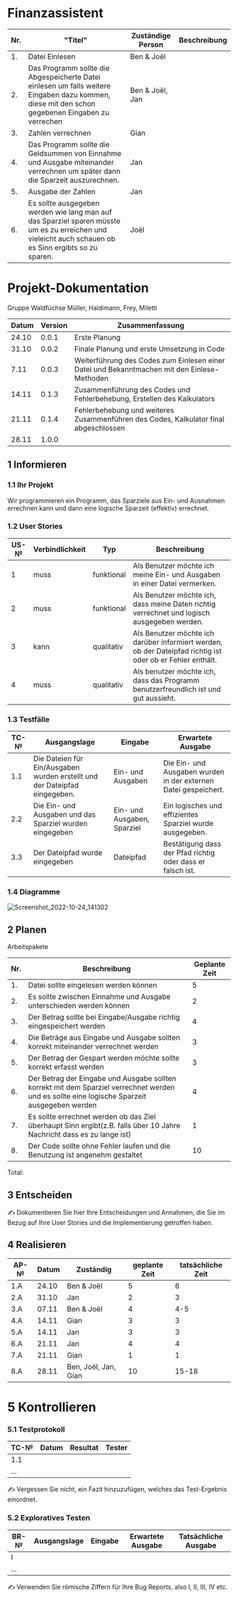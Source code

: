 # Finanzassistent




| Nr.   | "Titel"      | Zuständige Person  | Beschreibung |
| ----- |--------------|------------------ | ------------ |
| 1.     | Datei Einlesen |  Ben & Joël                |
|2.|Das Programm sollte die Abgespeicherte Datei einlesen um falls weitere Eingaben dazu kommen, diese mit den schon gegebenen Eingaben zu verrechen | Ben & Joël, Jan|
| 3.     | Zahlen verrechnen|     Gian              | 
|4. |Das Programm sollte die Geldsummen von Einnahme und Ausgabe miteinander verrechnen um später dann die Sparzeit auszurechnen. | Jan|
| 5.| Ausgabe der Zahlen|   Jan       | 
|6. |Es sollte ausgegeben werden wie lang man auf das Sparziel sparen müsste um es zu erreichen und vieleicht auch schauen ob es Sinn ergibts so zu sparen. |Joël|




# Projekt-Dokumentation



Gruppe Waldfüchse
Müller, Haldimann, Frey, Miletti

| Datum | Version | Zusammenfassung                                              |
| ----- | ------- | ------------------------------------------------------------ |
|  24.10     | 0.0.1   | Erste Planung |
|   31.10    | 0.0.2     |      Finale Planung und erste Umsetzung in Code                                                        |
|  7.11     | 0.0.3   |    Weiterführung des Codes zum Einlesen einer Datei und Bekanntmachen mit den Einlese-Methoden                                             |
| 14.11 | 0.1.3   |  Zusammenführung des Codes und Fehlerbehebung, Erstellen des Kalkulators |
| 21.11 | 0.1.4   |  Fehlerbehebung und weiteres Zusammenführen des Codes, Kalkulator final abgeschlossen |
|28.11| 1.0.0 |  | 


## 1 Informieren

### 1.1 Ihr Projekt

Wir programmieren ein Programm, das Sparziele aus Ein- und Ausnahmen errechnen kann und dann eine logische Sparzeit (effektiv) errechnet.

### 1.2 User Stories

| US-№ | Verbindlichkeit | Typ  | Beschreibung                       |
| ---- | --------------- | ---- | ---------------------------------- |
| 1    |   muss             | funktional     |Als Benutzer möchte ich meine Ein- und Ausgaben in einer Datei vermerken. |
| 2  |      muss           |  funktional    |  Als Benutzer möchte ich, dass meine Daten richtig verrechnet und logisch ausgegeben werden.      |
| 3 | kann   |   qualitativ    |     Als Benutzer möchte ich darüber informiert werden, ob der Dateipfad richtig ist oder ob er Fehler enthält. | 
| 4 | muss | qualitativ  | Als benutzer möchte ich, dass das Programm benutzerfreundlich ist und gut aussieht. |

### 1.3 Testfälle

| TC-№ | Ausgangslage | Eingabe | Erwartete Ausgabe |
| ---- | ------------ | ------- | ----------------- | 
| 1.1  | Die Dateien für Ein/Ausgaben wurden erstellt und der Dateipfad eingegeben.    | Ein- und Ausgaben        |    Die Ein- und Ausgaben wurden in der externen Datei gespeichert. |
| 2.2 | Die Ein- und Ausgaben und das Sparziel wurden eingegeben | Ein- und Ausgaben, Sparziel | Ein logisches und effizientes Sparziel wurde ausgegeben.  |
| 3.3 | Der Dateipfad wurde eingegeben | Dateipfad | Bestätigung dass der Pfad richtig oder dass er falsch ist.|

### 1.4 Diagramme
![Screenshot_2022-10-24_141302](https://user-images.githubusercontent.com/111043950/204285685-e0240edc-6d7f-4c94-bc9e-2f3ad64dbba3.png)



## 2 Planen

Arbeitspakete

| Nr.| Beschreibung | Geplante Zeit |
|----|--------------|---------------|
| 1. | Datei sollte eingelesen werden können |    5          |
| 2. | Es sollte zwischen Einnahme und Ausgabe unterschieden werden können             |   2           |
| 3. | Der Betrag sollte bei Eingabe/Ausgabe richtig eingespeichert werden             |     4          |
| 4. | Die Beträge aus Eingabe und Ausgabe sollten korrekt miteinander verrechnet werden             |      3         |
| 5. | Der Betrag der Gespart werden möchte sollte korrekt erfasst werden             |  3           |
| 6. | Der Betrag der Eingabe und Ausgabe sollten korrekt mit dem Sparziel verrechnet werden und es sollte eine logische Sparzeit ausgegeben werden   |      4       |
| 7. | Es sollte errechnet werden ob das Ziel überhaupt Sinn ergibt(z.B. falls über 10 Jahre Nachricht dass es zu lange ist)         |     1        |
| 8. |   Der Code sollte ohne Fehler laufen und die Benutzung ist angenehm gestaltet           |     10         |

Total: 




## 3 Entscheiden

✍️ Dokumentieren Sie hier Ihre Entscheidungen und Annahmen, die Sie im Bezug auf Ihre User Stories und die Implementierung getroffen haben.

## 4 Realisieren

| AP-№ | Datum | Zuständig | geplante Zeit | tatsächliche Zeit |
| ---- | ----- | --------- | ------------- | ----------------- |
| 1.A  |  24.10     |   Ben & Joël        |  5             |        6           |
|2.A |   31.10    |    Jan       |     2          |    3               |
|3.A| 07.11| Ben & Joël |4|4-5|
|4.A|14.11| Gian|3|3|
|5.A|14.11|Jan|3|3|
|6.A|21.11| Jan |4|4|
|7.A|21.11|Gian|1|1|
|8.A|28.11|Ben, Joël, Jan, Gian|10|15-18|


# 5 Kontrollieren

### 5.1 Testprotokoll

| TC-№ | Datum | Resultat | Tester |
| ---- | ----- | -------- | ------ |
| 1.1  |       |          |        |
| ...  |       |          |        |

✍️ Vergessen Sie nicht, ein Fazit hinzuzufügen, welches das Test-Ergebnis einordnet.

### 5.2 Exploratives Testen

| BR-№ | Ausgangslage | Eingabe | Erwartete Ausgabe | Tatsächliche Ausgabe |
| ---- | ------------ | ------- | ----------------- | -------------------- |
| I    |              |         |                   |                      |
| ...  |              |         |                   |                      |

✍️ Verwenden Sie römische Ziffern für Ihre Bug Reports, also I, II, III, IV etc.
